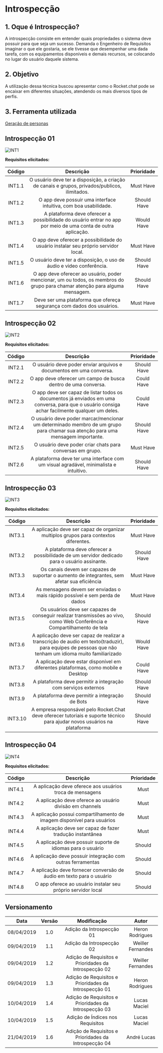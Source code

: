 # Introspecção


## 1. Oque é Introspecção?

A introspecção consiste em entender quais propriedades o sistema deve possuir
para que seja um sucesso. Demanda o Engenheiro de Requisitos imaginar o que ele
gostaria, se ele tivesse que desempenhar uma dada tarefa, com os equipamentos
disponíveis e demais recursos, se colocando no lugar do usuário daquele sistema.

## 2. Objetivo

A utilização dessa técnica buscou apresentar como o Rocket.chat pode se encaixar em diferentes situações, atendendo os mais diversos tipos de perfis.

## 3. Ferramenta utilizada

 [Geração de personas](https://geradordepersonas.com.br/)

## Introspecção 01

![INT1](../img/Elicitacao/introspeccao_01.png)

**Requisitos elicitados:**

| Código | Descrição | Prioridade |
| :------: | :------: | :------: |
| INT1.1 | O usuário deve ter a disposição, a criação de canais e grupos, privados/publicos, ilimitados. | Must Have |
| INT1.2 | O app deve possuir uma interface intuitiva, com boa usabilidade. | Should Have |
| INT1.3 | A plataforma deve oferecer a possibilidade do usuário entrar no app por meio de uma conta de outra aplicação. | Would Have |
| INT1.4 | O app deve oferecer a possibilidade do usuário instalar seu próprio servidor local. | Must Have |
| INT1.5 | O usuário deve ter a disposição, o uso de áudio e video conferência. | Should Have |
| INT1.6 | O app deve oferecer ao usuário, poder mencionar, um ou todos, os membros do grupo para chamar atenção para alguma mensagem. | Should Have |
| INT1.7 | Deve ser uma plataforma que ofereça segurança com dados dos usuários. | Must Have |

## Introspecção 02

![INT2](../img/Elicitacao/introspeccao_02.png)

**Requisitos elicitados:**

| Código | Descrição | Prioridade |
| :------: | :------: | :------: |
| INT2.1 | O usuário deve poder enviar arquivos e documentos em uma conversa. | Should Have |
| INT2.2 | O app deve oferecer um campo de busca dentro de uma conversa. | Could Have |
| INT2.3 | O app deve ser capaz de listar todos os documentos já enviados em uma conversa, para que o usuário consiga achar facilmente qualquer um deles. | Could Have |
| INT2.4 | O usuário deve poder marcar/mencionar um determinado membro de um grupo para chamar sua atenção para uma mensagem importante. | Should Have |
| INT2.5 | O usuário deve poder criar chats para conversas em grupo. | Must Have |
| INT2.6 | A plataforma deve ter uma interface com um visual agradável, minimalista e intuitivo. | Should Have |

## Introspecção 03

![INT3](../img/Elicitacao/introspeccao_03.png)

**Requisitos elicitados:**

| Código | Descrição | Prioridade |
| :------: | :------: | :------: |
| INT3.1 | A aplicação deve ser capaz de organizar multiplos grupos para contextos diferentes. | Must Have |
| INT3.2 | A plataforma deve oferecer a possibilidade de um servidor dedicado para o usuário assinante. | Should Have |
| INT3.3 | Os canais devem ser capazes de suportar o aumento de integrantes, sem afetar sua eficiência | Must Have |
| INT3.4 | As mensagens devem ser enviadas o mais rápido possível e sem perda de dados  | Must Have |
| INT3.5 | Os usuários deve ser capazes de conseguir realizar transmissões ao vivo, como Web Conferência e Compartilhamento de tela | Should Have |
| INT3.6 | A aplicação deve ser capaz de realizar a transcrição de audio em texto(traduzir), para equipes de pessoas que não tenham um idioma muito familiarizado | Would Have |
| INT3.7 | A aplicação deve estar disponível em diferentes plataformas, como mobile e Desktop | Could Have |
| INT3.8 | A plataforma deve permitir a integração com serviços externos | Should Have |
| INT3.9 | A plataforma deve permitir a integração de Bots | Should Have |
| INT3.10 | A empresa responsável pelo Rocket.Chat deve oferecer tutoriais e suporte técnico para ajudar novos usuários na plataforma | Should Have |

## Introspecção 04

![INT4](../img/Elicitacao/introspeccao_04.png)

**Requisitos elicitados:**

| Código | Descrição | Prioridade |
|  :------: |  :------: | :------: |
| INT4.1 | A aplicação deve oferece aos usuários troca de mensagens | Must |
| INT4.2 | A aplicação deve oferece ao usuário divisão em channels | Must |
| INT4.3 | A aplicação possui compartilhamento de imagem disponível para usuários | Must |
| INT4.4 | A aplicação deve ser capaz de fazer tradução instantânea | Must |
| INT4.5 | A aplicação deve possuir suporte de idiomas para o usuário| Should |
| INT4.6 | A aplicação deve possuir integração com outras ferramentas | Should |
| INT4.7 | A aplicação deve fornecer conversão de áudio em texto para o usuário | Should |
| INT4.8 | O app oferece ao usuário instalar seu próprio servidor local | Should |

## Versionamento

| Data | Versão | Modificação | Autor |
|  :------: | :------: | :------: | :------: |
| 08/04/2019 | 1.0 | Adição da Introspecção 01 | Heron Rodrigues |
| 09/04/2019 | 1.1 | Adição da Introspecção 02 | Weiller Fernandes |
| 09/04/2019 | 1.2 | Adição de Requisitos e Prioridades da Introspecção 02 | Weiller Fernandes |
| 09/04/2019 | 1.3 | Adição de Requisitos e Prioridades da Introspecção 01 | Heron Rodrigues |
| 10/04/2019 | 1.4 | Adição de Requisitos e Prioridades da Introspecção 03 | Lucas Maciel |
| 10/04/2019 | 1.5 | Adição de Índices nos Requisitos | Lucas Maciel |
| 21/04/2019 | 1.6 | Adição de Requisitos e Prioridades da Introspecção 04 | André Lucas |
